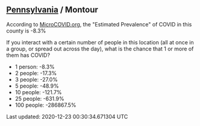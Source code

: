 
## [Pennsylvania](/united-states/pennsylvania) / Montour

According to [MicroCOVID.org](http://microcovid.org),
the "Estimated Prevalence" of COVID in this county is -8.3%

If you interact with a certain number of people in this location
(all at once in a group, or spread out across the day), what is the chance that
1 or more of them has COVID?

- 1 person: -8.3%
- 2 people: -17.3%
- 3 people: -27.0%
- 5 people: -48.9%
- 10 people: -121.7%
- 25 people: -631.9%
- 100 people: -286867.5%

Last updated: 2020-12-23 00:30:34.671304 UTC

